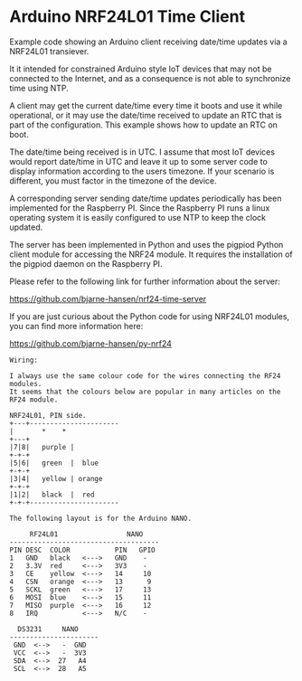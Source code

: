 # Arduino NRF24L01 Time Client 
 
Example code showing an Arduino client receiving date/time updates via a NRF24L01 transiever. 
 
It it intended for constrained Arduino style IoT devices that may not be connected to the Internet, and as a consequence is not able
to synchronize time using NTP.
 
A client may get the current date/time every time it boots and use it while operational, or it may use the date/time received to
update an RTC that is part of the configuration. This example shows how to update an RTC on boot.

The date/time being received is in UTC. I assume that most IoT devices would report date/time in UTC and leave it up to some server
code to display information according to the users timezone. If your scenario is different, you must factor in the timezone of the device.

A corresponding server sending date/time updates periodically has been implemented for the Raspberry PI. Since the Raspberry PI
runs a linux operating system it is easily configured to use NTP to keep the clock updated.

The server has been implemented in Python and uses the pigpiod Python client module for accessing the NRF24 module. It requires the
installation of the pigpiod daemon on the Raspberry PI.

Please refer to the following link for further information about the server: 

https://github.com/bjarne-hansen/nrf24-time-server

If you are just curious about the Python code for using NRF24L01 modules, you can find more information here:

https://github.com/bjarne-hansen/py-nrf24

 
    Wiring:

    I always use the same colour code for the wires connecting the RF24 modules. 
    It seems that the colours below are popular in many articles on the RF24 module.

    NRF24L01, PIN side.
    +---+----------------------
    |       *    *
    +---+
    |7|8|   purple |
    +-+-+
    |5|6|   green  |  blue
    +-+-+
    |3|4|   yellow | orange
    +-+-+   
    |1|2|   black  |  red
    +-+-+----------------------
 
    The following layout is for the Arduino NANO.
 
         RF24L01                 NANO
    -------------------------------------
    PIN DESC  COLOR           PIN   GPIO
    1   GND   black   <--->   GND    -
    2   3.3V  red     <--->   3V3    -
    3   CE    yellow  <--->   14     10 
    4   CSN   orange  <--->   13      9 
    5   SCKL  green   <--->   17     13    
    6   MOSI  blue    <--->   15     11 
    7   MISO  purple  <--->   16     12 
    8   IRQ           <--->   N/C    - 
    
      DS3231     NANO
    ----------------------
     GND  <-->   -  GND  
     VCC  <-->   -  3V3
     SDA  <-->  27   A4
     SCL  <-->  28   A5
 
